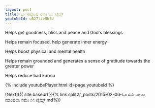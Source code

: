```yaml
---
layout: post
title: ಓಂ ಈಧ್ಯಾಯ ನಮಃ ೧೧ ಟೈಮ್ಸ್
youtubeId: uB27lseRbfU
---
```

 
 
Helps get goodness, bliss and peace and God's blessings
 
Helps remain focused, help generate inner energy 
 
Helps boost physical and mental health 
 
Helps remain grounded and generates a sense of gratitude towards the greater power 
 
Helps reduce bad karma
 
 
 
 


{% include youtubePlayer.html id=page.youtubeId %}
 
[Next]({{ site.baseurl }}{% link  split2/_posts/2015-02-06-ಓಂ ಸರ್ವ ದೇವಾ ಮಾಯೆಯ ನಮಃ ೧೧ ಟೈಮ್ಸ್.md%})
 
